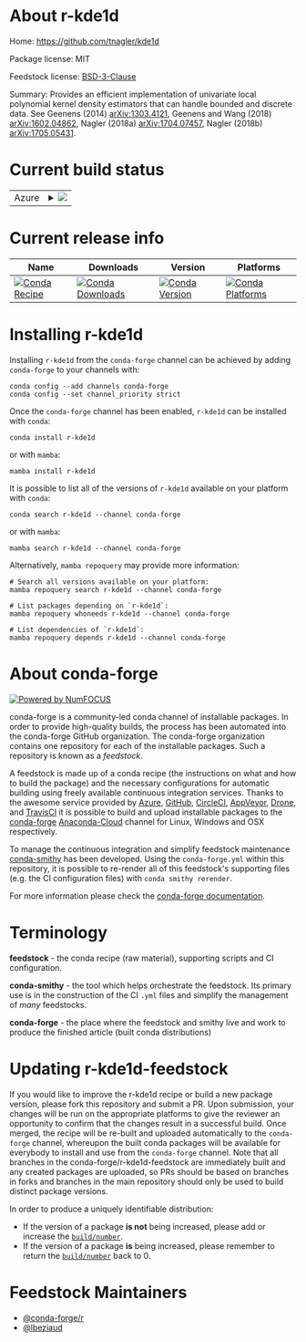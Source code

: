 About r-kde1d
=============

Home: https://github.com/tnagler/kde1d

Package license: MIT

Feedstock license: [BSD-3-Clause](https://github.com/conda-forge/r-kde1d-feedstock/blob/main/LICENSE.txt)

Summary: Provides an efficient implementation of univariate local polynomial kernel density estimators that can handle bounded and discrete data. See Geenens (2014) <arXiv:1303.4121>, Geenens and Wang (2018) <arXiv:1602.04862>, Nagler (2018a) <arXiv:1704.07457>, Nagler (2018b) <arXiv:1705.05431>.

Current build status
====================


<table>
    
  <tr>
    <td>Azure</td>
    <td>
      <details>
        <summary>
          <a href="https://dev.azure.com/conda-forge/feedstock-builds/_build/latest?definitionId=16143&branchName=main">
            <img src="https://dev.azure.com/conda-forge/feedstock-builds/_apis/build/status/r-kde1d-feedstock?branchName=main">
          </a>
        </summary>
        <table>
          <thead><tr><th>Variant</th><th>Status</th></tr></thead>
          <tbody><tr>
              <td>linux_64_r_base4.0</td>
              <td>
                <a href="https://dev.azure.com/conda-forge/feedstock-builds/_build/latest?definitionId=16143&branchName=main">
                  <img src="https://dev.azure.com/conda-forge/feedstock-builds/_apis/build/status/r-kde1d-feedstock?branchName=main&jobName=linux&configuration=linux_64_r_base4.0" alt="variant">
                </a>
              </td>
            </tr><tr>
              <td>linux_64_r_base4.1</td>
              <td>
                <a href="https://dev.azure.com/conda-forge/feedstock-builds/_build/latest?definitionId=16143&branchName=main">
                  <img src="https://dev.azure.com/conda-forge/feedstock-builds/_apis/build/status/r-kde1d-feedstock?branchName=main&jobName=linux&configuration=linux_64_r_base4.1" alt="variant">
                </a>
              </td>
            </tr><tr>
              <td>osx_64_r_base4.0</td>
              <td>
                <a href="https://dev.azure.com/conda-forge/feedstock-builds/_build/latest?definitionId=16143&branchName=main">
                  <img src="https://dev.azure.com/conda-forge/feedstock-builds/_apis/build/status/r-kde1d-feedstock?branchName=main&jobName=osx&configuration=osx_64_r_base4.0" alt="variant">
                </a>
              </td>
            </tr><tr>
              <td>osx_64_r_base4.1</td>
              <td>
                <a href="https://dev.azure.com/conda-forge/feedstock-builds/_build/latest?definitionId=16143&branchName=main">
                  <img src="https://dev.azure.com/conda-forge/feedstock-builds/_apis/build/status/r-kde1d-feedstock?branchName=main&jobName=osx&configuration=osx_64_r_base4.1" alt="variant">
                </a>
              </td>
            </tr><tr>
              <td>win_64_r_base4.0</td>
              <td>
                <a href="https://dev.azure.com/conda-forge/feedstock-builds/_build/latest?definitionId=16143&branchName=main">
                  <img src="https://dev.azure.com/conda-forge/feedstock-builds/_apis/build/status/r-kde1d-feedstock?branchName=main&jobName=win&configuration=win_64_r_base4.0" alt="variant">
                </a>
              </td>
            </tr><tr>
              <td>win_64_r_base4.1</td>
              <td>
                <a href="https://dev.azure.com/conda-forge/feedstock-builds/_build/latest?definitionId=16143&branchName=main">
                  <img src="https://dev.azure.com/conda-forge/feedstock-builds/_apis/build/status/r-kde1d-feedstock?branchName=main&jobName=win&configuration=win_64_r_base4.1" alt="variant">
                </a>
              </td>
            </tr>
          </tbody>
        </table>
      </details>
    </td>
  </tr>
</table>

Current release info
====================

| Name | Downloads | Version | Platforms |
| --- | --- | --- | --- |
| [![Conda Recipe](https://img.shields.io/badge/recipe-r--kde1d-green.svg)](https://anaconda.org/conda-forge/r-kde1d) | [![Conda Downloads](https://img.shields.io/conda/dn/conda-forge/r-kde1d.svg)](https://anaconda.org/conda-forge/r-kde1d) | [![Conda Version](https://img.shields.io/conda/vn/conda-forge/r-kde1d.svg)](https://anaconda.org/conda-forge/r-kde1d) | [![Conda Platforms](https://img.shields.io/conda/pn/conda-forge/r-kde1d.svg)](https://anaconda.org/conda-forge/r-kde1d) |

Installing r-kde1d
==================

Installing `r-kde1d` from the `conda-forge` channel can be achieved by adding `conda-forge` to your channels with:

```
conda config --add channels conda-forge
conda config --set channel_priority strict
```

Once the `conda-forge` channel has been enabled, `r-kde1d` can be installed with `conda`:

```
conda install r-kde1d
```

or with `mamba`:

```
mamba install r-kde1d
```

It is possible to list all of the versions of `r-kde1d` available on your platform with `conda`:

```
conda search r-kde1d --channel conda-forge
```

or with `mamba`:

```
mamba search r-kde1d --channel conda-forge
```

Alternatively, `mamba repoquery` may provide more information:

```
# Search all versions available on your platform:
mamba repoquery search r-kde1d --channel conda-forge

# List packages depending on `r-kde1d`:
mamba repoquery whoneeds r-kde1d --channel conda-forge

# List dependencies of `r-kde1d`:
mamba repoquery depends r-kde1d --channel conda-forge
```


About conda-forge
=================

[![Powered by
NumFOCUS](https://img.shields.io/badge/powered%20by-NumFOCUS-orange.svg?style=flat&colorA=E1523D&colorB=007D8A)](https://numfocus.org)

conda-forge is a community-led conda channel of installable packages.
In order to provide high-quality builds, the process has been automated into the
conda-forge GitHub organization. The conda-forge organization contains one repository
for each of the installable packages. Such a repository is known as a *feedstock*.

A feedstock is made up of a conda recipe (the instructions on what and how to build
the package) and the necessary configurations for automatic building using freely
available continuous integration services. Thanks to the awesome service provided by
[Azure](https://azure.microsoft.com/en-us/services/devops/), [GitHub](https://github.com/),
[CircleCI](https://circleci.com/), [AppVeyor](https://www.appveyor.com/),
[Drone](https://cloud.drone.io/welcome), and [TravisCI](https://travis-ci.com/)
it is possible to build and upload installable packages to the
[conda-forge](https://anaconda.org/conda-forge) [Anaconda-Cloud](https://anaconda.org/)
channel for Linux, Windows and OSX respectively.

To manage the continuous integration and simplify feedstock maintenance
[conda-smithy](https://github.com/conda-forge/conda-smithy) has been developed.
Using the ``conda-forge.yml`` within this repository, it is possible to re-render all of
this feedstock's supporting files (e.g. the CI configuration files) with ``conda smithy rerender``.

For more information please check the [conda-forge documentation](https://conda-forge.org/docs/).

Terminology
===========

**feedstock** - the conda recipe (raw material), supporting scripts and CI configuration.

**conda-smithy** - the tool which helps orchestrate the feedstock.
                   Its primary use is in the construction of the CI ``.yml`` files
                   and simplify the management of *many* feedstocks.

**conda-forge** - the place where the feedstock and smithy live and work to
                  produce the finished article (built conda distributions)


Updating r-kde1d-feedstock
==========================

If you would like to improve the r-kde1d recipe or build a new
package version, please fork this repository and submit a PR. Upon submission,
your changes will be run on the appropriate platforms to give the reviewer an
opportunity to confirm that the changes result in a successful build. Once
merged, the recipe will be re-built and uploaded automatically to the
`conda-forge` channel, whereupon the built conda packages will be available for
everybody to install and use from the `conda-forge` channel.
Note that all branches in the conda-forge/r-kde1d-feedstock are
immediately built and any created packages are uploaded, so PRs should be based
on branches in forks and branches in the main repository should only be used to
build distinct package versions.

In order to produce a uniquely identifiable distribution:
 * If the version of a package **is not** being increased, please add or increase
   the [``build/number``](https://docs.conda.io/projects/conda-build/en/latest/resources/define-metadata.html#build-number-and-string).
 * If the version of a package **is** being increased, please remember to return
   the [``build/number``](https://docs.conda.io/projects/conda-build/en/latest/resources/define-metadata.html#build-number-and-string)
   back to 0.

Feedstock Maintainers
=====================

* [@conda-forge/r](https://github.com/conda-forge/r/)
* [@lbeziaud](https://github.com/lbeziaud/)

